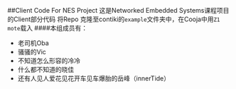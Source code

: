 ##Client Code For NES Project
  这是Networked Embedded Systems课程项目的Client部分代码
  将Repo 克隆至contiki的`example`文件夹中，在Cooja中用`Z1 mote`载入
####本组成员有：
* 老司机Oba
* 骚骚的Vic
* 不知道怎么形容的冷冷
* 什么都不知道的晓佳
* 还有人见人爱花见花开车见车爆胎的岳峰（innerTide）
